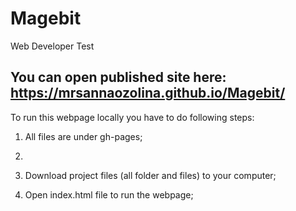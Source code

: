 # Magebit
Web Developer Test
##  You can open published site here: https://mrsannaozolina.github.io/Magebit/

To run this webpage locally you have to do following steps:
1. All files are under gh-pages;
2.

3. Download project files (all folder and files) to your computer;
4. Open index.html file to run the webpage;

